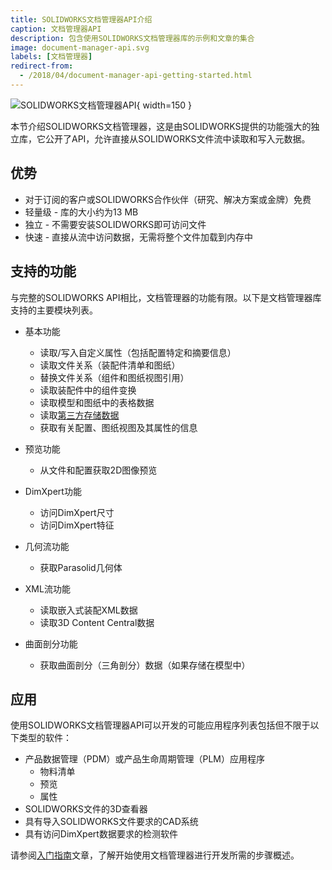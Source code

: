 ```yaml
---
title: SOLIDWORKS文档管理器API介绍
caption: 文档管理器API
description: 包含使用SOLIDWORKS文档管理器库的示例和文章的集合
image: document-manager-api.svg
labels: [文档管理器]
redirect-from:
  - /2018/04/document-manager-api-getting-started.html
---
```

![SOLIDWORKS文档管理器API](document-manager-api.svg){ width=150 }

本节介绍SOLIDWORKS文档管理器，这是由SOLIDWORKS提供的功能强大的独立库，它公开了API，允许直接从SOLIDWORKS文件流中读取和写入元数据。

## 优势

* 对于订阅的客户或SOLIDWORKS合作伙伴（研究、解决方案或金牌）免费
* 轻量级 - 库的大小约为13 MB
* 独立 - 不需要安装SOLIDWORKS即可访问文件
* 快速 - 直接从流中访问数据，无需将整个文件加载到内存中

## 支持的功能

与完整的SOLIDWORKS API相比，文档管理器的功能有限。以下是文档管理器库支持的主要模块列表。

* 基本功能
	* 读取/写入自定义属性（包括配置特定和摘要信息）
    * 读取文件关系（装配件清单和图纸）
    * 替换文件关系（组件和图纸视图引用）
    * 读取装配件中的组件变换
    * 读取模型和图纸中的表格数据
    * 读取[第三方存储数据](https://help.solidworks.com/2015/english/api/sldworksapiprogguide/overview/third-party_data_in_solidworks_files.htm)
    * 获取有关配置、图纸视图及其属性的信息
	
* 预览功能
	* 从文件和配置获取2D图像预览
	
* DimXpert功能
	* 访问DimXpert尺寸
    * 访问DimXpert特征
	
* 几何流功能
	* 获取Parasolid几何体

* XML流功能
	* 读取嵌入式装配XML数据
    * 读取3D Content Central数据
	
* 曲面剖分功能
	* 获取曲面剖分（三角剖分）数据（如果存储在模型中）

## 应用

使用SOLIDWORKS文档管理器API可以开发的可能应用程序列表包括但不限于以下类型的软件：

* 产品数据管理（PDM）或产品生命周期管理（PLM）应用程序
	* 物料清单
    * 预览
    * 属性
* SOLIDWORKS文件的3D查看器
* 具有导入SOLIDWORKS文件要求的CAD系统
* 具有访问DimXpert数据要求的检测软件

请参阅[入门指南](getting-started)文章，了解开始使用文档管理器进行开发所需的步骤概述。